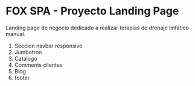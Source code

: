 # FOX SPA - Proyecto Landing Page
Landing page de negocio dedicado a realizar terapias de drenaje linfático manual. 
1. Seccion navbar responsive
2. Jumbotron
3. Catalogo
4. Comments clientes
5. Blog
6. footer
